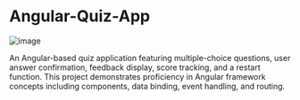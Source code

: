 # Angular-Quiz-App

![image](https://github.com/peter1998/Angular-Quiz-App/assets/19347046/82a900e5-e177-43e4-88fc-be88f39c8bd6)


An Angular-based quiz application featuring multiple-choice questions, user answer confirmation, feedback display, score tracking, and a restart function. This project demonstrates proficiency in Angular framework concepts including components, data binding, event handling, and routing.
